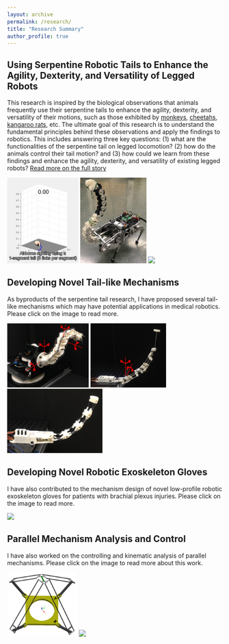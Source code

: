 ```yaml
---
layout: archive
permalink: /research/
title: "Research Summary"
author_profile: true
---
```


## Using Serpentine Robotic Tails to Enhance the Agility, Dexterity, and Versatility of Legged Robots

This research is inspired by the biological observations that animals frequently use their serpentine tails to enhance the agility, dexterity, and versatility of their motions, such as those exhibited by [monkeys](https://www.youtube.com/watch?v=yqzVI0CSKCU), [cheetahs](https://www.youtube.com/watch?v=UJMJryKXjkg), [kangaroo rats](https://www.youtube.com/watch?v=KaGQQ-yX1sA&t=1s), etc. The ultimate goal of this research is to understand the fundamental principles behind these observations and apply the findings to robotics. This includes answering three key questions: (1) what are the functionalities of the serpentine tail on legged locomotion? (2) how do the animals control their tail motion? and (3) how could we learn from these findings and enhance the agility, dexterity, and versatility of existing legged robots? [Read more on the full story](/research/legged-robot-with-tail)

[<img style="height:200px;" src="/images/kr-at-ar-optSim.gif"/>](/research/legged-robot-with-tail) [<img style="height:200px;" src="/images/vt-lemur.jpg"/>](/research/legged-robot-with-tail) [<img style="height:200px;" src="/images/rcqt-standup.gif"/>](/research/legged-robot-with-tail)


## Developing Novel Tail-like Mechanisms

As byproducts of the serpentine tail research, I have proposed several tail-like mechanisms which may have potential applications in medical robotics. Please click on the image to read more.

[<img style="height:150px;" src="/images/rmltail-intro.jpg"/>](/research/rmltail) [<img style="height:150px;" src="/images/rigitail-intro.jpg"/>](/research/rigitail) [<img style="height:150px;" src="/images/ecm-intro.jpg"/>](/research/ecm)

## Developing Novel Robotic Exoskeleton Gloves

I have also contributed to the mechanism design of novel low-profile robotic exoskeleton gloves for patients with brachial plexus injuries. Please click on the image to read more.

[<img style="height:200px;" src="/images/exoglove.gif"/>](/research/exoglove)

## Parallel Mechanism Analysis and Control

I have also worked on the controlling and kinematic analysis of parallel mechanisms. Please click on the image to read more about this work.

[<img style="height:150px;" src="/images/h4-intro.png"/>](/research/h4) [<img style="height:150px;" src="/images/delta.gif"/>](/research/delta)
